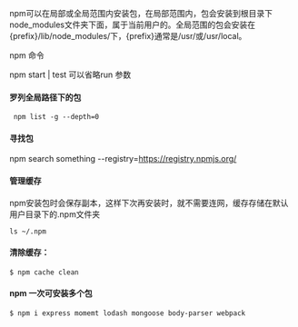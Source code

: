 npm可以在局部或全局范围内安装包，在局部范围内，包会安装到根目录下node_modules文件夹下面，属于当前用户的。全局范围的包会安装在{prefix}/lib/node_modules/下，{prefix}通常是/usr/或/usr/local。

npm 命令

npm start | test 可以省略run 参数



#### 罗列全局路径下的包

```
 npm list -g --depth=0

```


#### 寻找包

npm search something --registry=https://registry.npmjs.org/ 


#### 管理缓存

npm安装包时会保存副本，这样下次再安装时，就不需要连网，缓存存储在默认用户目录下的.npm文件夹

```
ls ~/.npm
```

#### 清除缓存：

```
$ npm cache clean

```

#### npm 一次可安装多个包

```
$ npm i express momemt lodash mongoose body-parser webpack
```

